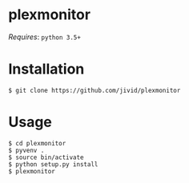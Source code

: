 # plexmonitor

*Requires*: `python 3.5+`

# Installation

```
$ git clone https://github.com/jivid/plexmonitor
```

# Usage

```
$ cd plexmonitor
$ pyvenv .
$ source bin/activate
$ python setup.py install
$ plexmonitor
```
